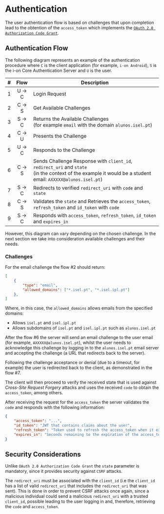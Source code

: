 # Authentication

The user authentication flow is based on challenges that upon completion lead to the obtention of the `access_token` which implements the [`OAuth 2.0 Authorization Code Grant`](https://auth0.com/docs/flows/authorization-code-flow).

## Authentication Flow

The following diagram represents an example of the authentication procedure where `C` is the client application (for example, `i-on Android`), `S` is the i-on Core Authentication Server and `U` is the user.

#|   Flow   | Description
-|:--------:|-------------
1|  U -> C  | Login Request
2|  C -> S  | Get Available Challenges
3|  S -> C  | Returns the Available Challenges<br>(for example `email` with the domain `alunos.isel.pt`)
4|  C -> U  | Presents the Challenge
5|  U -> C  | Responds to the Challenge
6|  C -> S  | Sends Challenge Response with `client_id`, `redirect_uri` and `state`<br>(in the context of the example it would be a student email: `AXXXXX@alunos.isel.pt`)
7|  S -> C  | Redirects to verified `redirect_uri` with `code` and `state`
8|  C -> S  | Validates the `state` and Retrieves the `access_token`, `refresh_token` and `id_token` with `code`
9|  S -> C  | Responds with `access_token`, `refresh_token`, `id_token` and `expires_in`

However, this diagram can vary depending on the chosen challenge. In the next section we take into consideration available challenges and their needs.

### Challenges

For the email challenge the flow #2 should return:

```json
[
    {
        "type": "email",
        "allowed_domains": ["*.isel.pt", "*.isel.ipl.pt"]
    },
]
```

Where, in this case, the `allowed_domains` allows emails from the specified domains:

- Allows `isel.pt` and `isel.ipl.pt`
- Allows subdomains of `isel.pt` and `isel.ipl.pt` such as `alunos.isel.pt`

After the flow #6 the server will send an email challenge to the user email (for example, `AXXXXX@alunos.isel.pt`), whilst the user needs to acknowledge this challenge by logging in to the `alunos.isel.pt` email server and accepting the challenge (a URL that redirects back to the server).

Following the challenge acceptance or denial (due to a timeout, for example) the user is redirected back to the client, as demonstrated in the flow #7.

The client will then proceed to verify the received state that is used against *Cross-Site Request Forgery* attacks and uses the received `code` to obtain the `access_token`, among others.

After receiving the request for the `access_token` the server validates the `code` and responds with the following information:

```json
{
    "access_token": "...",
    "id_token": "JWT that contains claims about the user",
    "refresh_token": "Token used to refresh the access_token when it expires",
    "expires_in": "Seconds remaining to the expiration of the access_token"
}
```

## Security Considerations

Unlike `OAuth 2.0 Authorization Code Grant` the `state` parameter is mandatory, since it provides security against `CSRF` attacks.

The `redirect_uri` must be associated with the `client_id` (i.e the `client_id` has a list of valid `redirect_uri` that includes the `redirect_uri` that was sent). This is done in order to prevent CSRF attacks once again, since a malicious individual could send a malicious `redirect_uri` with a trusted `client_id`, possible leading to the user logging in and, therefore, retrieving the `code` and `access_token`.